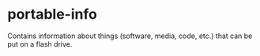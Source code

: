 # portable-info
Contains information about things (software, media, code, etc.) that can be put on a flash drive.
